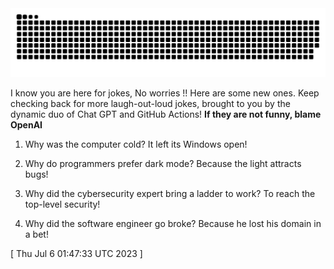 <picture>
  <source media="(prefers-color-scheme: dark)" srcset="https://raw.githubusercontent.com/platane/platane/output/github-contribution-grid-snake-dark.svg">
  <source media="(prefers-color-scheme: light)" srcset="https://raw.githubusercontent.com/platane/platane/output/github-contribution-grid-snake.svg">
  <img alt="github contribution grid snake animation" src="https://raw.githubusercontent.com/platane/platane/output/github-contribution-grid-snake.svg">
</picture>


I know you are here for jokes, No worries !!
Here are some new ones. Keep checking back for more laugh-out-loud jokes, brought to you by the dynamic duo of Chat GPT and GitHub Actions! __If they are not funny, blame OpenAI__
 
1. Why was the computer cold? It left its Windows open!

2. Why do programmers prefer dark mode? Because the light attracts bugs!

3. Why did the cybersecurity expert bring a ladder to work? To reach the top-level security!

4. Why did the software engineer go broke? Because he lost his domain in a bet!
 
[ 
Thu Jul  6 01:47:33 UTC 2023
 ]
